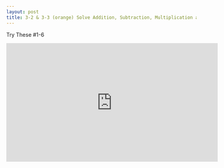 ```yaml
---
layout: post
title: 3-2 & 3-3 (orange) Solve Addition, Subtraction, Multiplication and Division Inequalities
---
```

Try These #1-6
<iframe width="560" height="315" src="https://www.youtube.com/embed/hi6apKLoaSs" frameborder="0" allowfullscreen></iframe>

